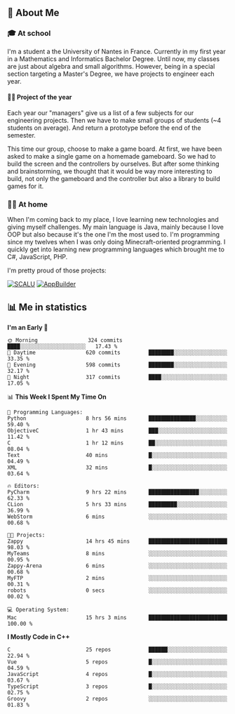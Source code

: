 ## 👀 About Me

### 🎓 At school

I'm a student a the University of Nantes in France. Currently in my first year in a Mathematics and Informatics Bachelor Degree. Until now, my classes are just about algebra and small algorithms. However, being in a special section targeting a Master's Degree, we have projects to engineer each year. 

#### 🔧🔬 Project of the year

Each year our "managers" give us a list of a few subjects for our engineering projects. Then we have to make small groups of students (~4 students on average). And return a prototype before the end of the semester.

This time our group, choose to make a game board. At first, we have been asked to make a single game on a homemade gameboard. So we had to build the screen and the controllers by ourselves. 
But after some thinking and brainstorming, we thought that it would be way more interesting to build, not only the gameboard and the controller but also a library to build games for it.

### 👨‍💻 At home

When I'm coming back to my place, I love learning new technologies and giving myself challenges. My main language is Java, mainly because I love OOP but also because it's the one I'm the most used to. I'm programming since my twelves when I was only doing Minecraft-oriented programming.  I quickly get into learning new programming languages which brought me to C#, JavaScript, PHP. 

I'm pretty proud of those projects:

[![SCALU](https://github-readme-stats.vercel.app/api/pin?username=renardfute&repo=SCALU)](https://github.com/renardfute/scalu)
[![AppBuilder](https://github-readme-stats.vercel.app/api/pin?username=pulsedev2&repo=AppBuilder)](https://github.com/pulsedev2/AppBuilder)

## 📊 Me in statistics
<!--START_SECTION:waka-->
**I'm an Early 🐤** 

```text
🌞 Morning                324 commits         ████░░░░░░░░░░░░░░░░░░░░░   17.43 % 
🌆 Daytime                620 commits         ████████░░░░░░░░░░░░░░░░░   33.35 % 
🌃 Evening                598 commits         ████████░░░░░░░░░░░░░░░░░   32.17 % 
🌙 Night                  317 commits         ████░░░░░░░░░░░░░░░░░░░░░   17.05 % 
```


📊 **This Week I Spent My Time On** 

```text
💬 Programming Languages: 
Python                   8 hrs 56 mins       ███████████████░░░░░░░░░░   59.40 % 
ObjectiveC               1 hr 43 mins        ███░░░░░░░░░░░░░░░░░░░░░░   11.42 % 
C                        1 hr 12 mins        ██░░░░░░░░░░░░░░░░░░░░░░░   08.04 % 
Text                     40 mins             █░░░░░░░░░░░░░░░░░░░░░░░░   04.49 % 
XML                      32 mins             █░░░░░░░░░░░░░░░░░░░░░░░░   03.64 % 

🔥 Editors: 
PyCharm                  9 hrs 22 mins       ████████████████░░░░░░░░░   62.33 % 
CLion                    5 hrs 33 mins       █████████░░░░░░░░░░░░░░░░   36.99 % 
WebStorm                 6 mins              ░░░░░░░░░░░░░░░░░░░░░░░░░   00.68 % 

🐱‍💻 Projects: 
Zappy                    14 hrs 45 mins      █████████████████████████   98.03 % 
MyTeams                  8 mins              ░░░░░░░░░░░░░░░░░░░░░░░░░   00.95 % 
Zappy-Arena              6 mins              ░░░░░░░░░░░░░░░░░░░░░░░░░   00.68 % 
MyFTP                    2 mins              ░░░░░░░░░░░░░░░░░░░░░░░░░   00.31 % 
robots                   0 secs              ░░░░░░░░░░░░░░░░░░░░░░░░░   00.02 % 

💻 Operating System: 
Mac                      15 hrs 3 mins       █████████████████████████   100.00 % 
```

**I Mostly Code in C++** 

```text
C                        25 repos            ██████░░░░░░░░░░░░░░░░░░░   22.94 % 
Vue                      5 repos             █░░░░░░░░░░░░░░░░░░░░░░░░   04.59 % 
JavaScript               4 repos             █░░░░░░░░░░░░░░░░░░░░░░░░   03.67 % 
TypeScript               3 repos             █░░░░░░░░░░░░░░░░░░░░░░░░   02.75 % 
Groovy                   2 repos             ░░░░░░░░░░░░░░░░░░░░░░░░░   01.83 % 
```




<!--END_SECTION:waka-->
